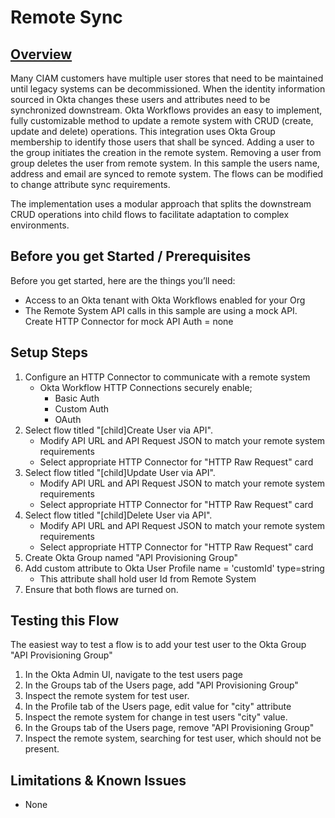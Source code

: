 # **Remote Sync** 


## <span style="text-decoration:underline;">Overview</span>

Many CIAM customers have multiple user stores that need to be maintained until legacy systems can be decommissioned.
When the identity information sourced in Okta changes these users and attributes need to be synchronized downstream. Okta Workflows provides an easy to implement, fully customizable method to update a remote system with CRUD (create, update and delete) operations.
This integration uses Okta Group membership to identify those users that shall be synced. Adding a user to the group initiates the creation in the remote system. Removing a user from group deletes the user from remote system.
In this sample the users name, address and email are synced to remote system. The flows can be modified to change attribute sync requirements. 

The implementation uses a modular approach that splits the downstream CRUD operations into child flows to facilitate adaptation to complex environments.

## Before you get Started / Prerequisites

Before you get started, here are the things you’ll need:



*   Access to an Okta tenant with Okta Workflows enabled for your Org 
*   The Remote System API calls in this sample are using a mock API. Create HTTP Connector for mock API Auth = none


## Setup Steps



1. Configure an HTTP Connector to communicate with a remote system
    * Okta Workflow HTTP Connections securely enable;
		* Basic Auth
		* Custom Auth
		* OAuth
2. Select flow titled "[child]Create User via API".
    * Modify API URL and API Request JSON to match your remote system requirements
	* Select appropriate HTTP Connector for "HTTP Raw Request" card
3. Select flow titled "[child]Update User via API".
    * Modify API URL and API Request JSON to match your remote system requirements
	* Select appropriate HTTP Connector for "HTTP Raw Request" card
4. Select flow titled "[child]Delete User via API".
    * Modify API URL and API Request JSON to match your remote system requirements
	* Select appropriate HTTP Connector for "HTTP Raw Request" card
5. Create Okta Group named "API Provisioning Group"
6. Add custom attribute to Okta User Profile name = 'customId' type=string
	* This attribute shall hold user Id from Remote System
7. Ensure that both flows are turned on.


## Testing this Flow

The easiest way to test a flow is to add your test user to the Okta Group "API Provisioning Group"



1. In the Okta Admin UI, navigate to the test users page
2. In the Groups tab of the Users page, add "API Provisioning Group"
3. Inspect the remote system for test user.
4. In the Profile tab of the Users page, edit value for "city" attribute
5. Inspect the remote system for change in test users "city" value.
6. In the Groups tab of the Users page, remove "API Provisioning Group"
7. Inspect the remote system, searching for test user, which should not be present.


## Limitations & Known Issues



*   None